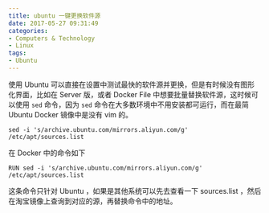 ```yaml
---
title: ubuntu 一键更换软件源
date: 2017-05-27 09:31:49
categories:
- Computers & Technology
- Linux
tags:
- Ubuntu
---
```


使用 Ubuntu 可以直接在设置中测试最快的软件源并更换，但是有时候没有图形化界面，比如在 Server 版，或者 Docker File 
中想要批量替换软件源，这时候可以使用 `sed` 命令，因为 `sed` 命令在大多数环境中不用安装都可运行，而在最简 Ubuntu Docker 镜像中是没有 vim 的。

<!--more-->

```Shell
sed -i 's/archive.ubuntu.com/mirrors.aliyun.com/g' /etc/apt/sources.list
```

在 Docker 中的命令如下

```Shell
RUN sed -i 's/archive.ubuntu.com/mirrors.aliyun.com/g' /etc/apt/sources.list
```

这条命令只针对 Ubuntu ，如果是其他系统可以先去查看一下 sources.list ，然后在淘宝镜像上查询到对应的源，再替换命令中的地址。